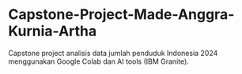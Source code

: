 # Capstone-Project-Made-Anggra-Kurnia-Artha
Capstone project analisis data jumlah penduduk Indonesia 2024 menggunakan Google Colab dan AI tools (IBM Granite).
